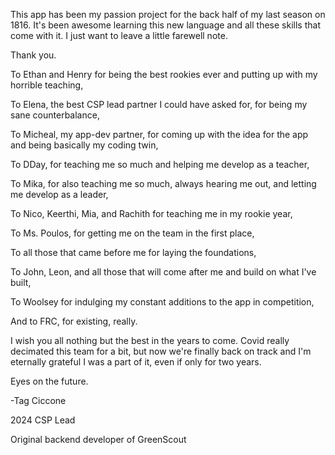 This app has been my passion project for the back half of my last season on 1816. It's been awesome learning this new language and all these skills that come with it. I just want to leave a little farewell note.

Thank you.

To Ethan and Henry for being the best rookies ever and putting up with my horrible teaching,

To Elena, the best CSP lead partner I could have asked for, for being my sane counterbalance,

To Micheal, my app-dev partner, for coming up with the idea for the app and being basically my coding twin,

To DDay, for teaching me so much and helping me develop as a teacher,

To Mika, for also teaching me so much, always hearing me out, and letting me develop as a leader,

To Nico, Keerthi, Mia, and Rachith for teaching me in my rookie year,

To Ms. Poulos, for getting me on the team in the first place,

To all those that came before me for laying the foundations,

To John, Leon, and all those that will come after me and build on what I've built,

To Woolsey for indulging my constant additions to the app in competition,

And to FRC, for existing, really.

I wish you all nothing but the best in the years to come. Covid really decimated this team for a bit, but now we're finally back on track and I'm eternally grateful I was a part of it, even if only for two years.

Eyes on the future.

-Tag Ciccone

 2024 CSP Lead

 Original backend developer of GreenScout
